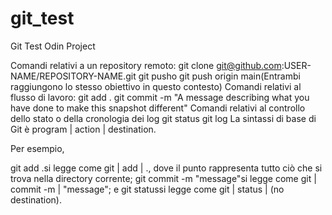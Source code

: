 # git_test
Git Test Odin Project

Comandi relativi a un repository remoto:
git clone git@github.com:USER-NAME/REPOSITORY-NAME.git
git pusho git push origin main(Entrambi raggiungono lo stesso obiettivo in questo contesto)
Comandi relativi al flusso di lavoro:
git add .
git commit -m "A message describing what you have done to make this snapshot different"
Comandi relativi al controllo dello stato o della cronologia dei log
git status
git log
La sintassi di base di Git è program | action | destination.

Per esempio,

git add .si legge come git | add | ., dove il punto rappresenta tutto ciò che si trova nella directory corrente;
git commit -m "message"si legge come git | commit -m | "message"; e
git statussi legge come git | status | (no destination).